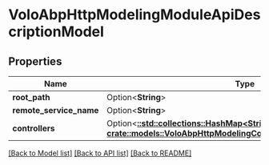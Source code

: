 # VoloAbpHttpModelingModuleApiDescriptionModel

## Properties

Name | Type | Description | Notes
------------ | ------------- | ------------- | -------------
**root_path** | Option<**String**> |  | [optional]
**remote_service_name** | Option<**String**> |  | [optional]
**controllers** | Option<[**::std::collections::HashMap<String, crate::models::VoloAbpHttpModelingControllerApiDescriptionModel>**](Volo.Abp.Http.Modeling.ControllerApiDescriptionModel.md)> |  | [optional]

[[Back to Model list]](../README.md#documentation-for-models) [[Back to API list]](../README.md#documentation-for-api-endpoints) [[Back to README]](../README.md)


